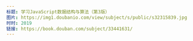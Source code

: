```yaml
---
标题: 学习JavaScript数据结构与算法（第3版）
图片: https://img1.doubanio.com/view/subject/s/public/s32315839.jpg
时时: 2019
链接: https://book.douban.com/subject/33441631/
---
```

